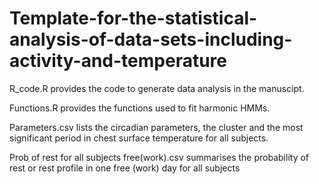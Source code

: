 # Template-for-the-statistical-analysis-of-data-sets-including-activity-and-temperature

R_code.R provides the code to generate data analysis in the manuscipt.

Functions.R provides the functions used to fit harmonic HMMs.

Parameters.csv lists the circadian parameters, the cluster and the most significant period in chest surface temperature for all subjects.

Prob of rest for all subjects free(work).csv summarises the probability of rest or rest profile in one free (work) day for all subjects
